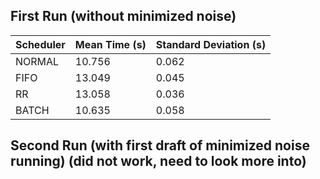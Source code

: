 ## First Run (without minimized noise)

| Scheduler | Mean Time (s) | Standard Deviation (s) |
| --------- | ------------- | ---------------------- |
| NORMAL    | 10.756        | 0.062                  |
| FIFO      | 13.049        | 0.045                  |
| RR        | 13.058        | 0.036                  |
| BATCH     | 10.635        | 0.058                  |

## Second Run (with first draft of minimized noise running) (did not work, need to look more into)
